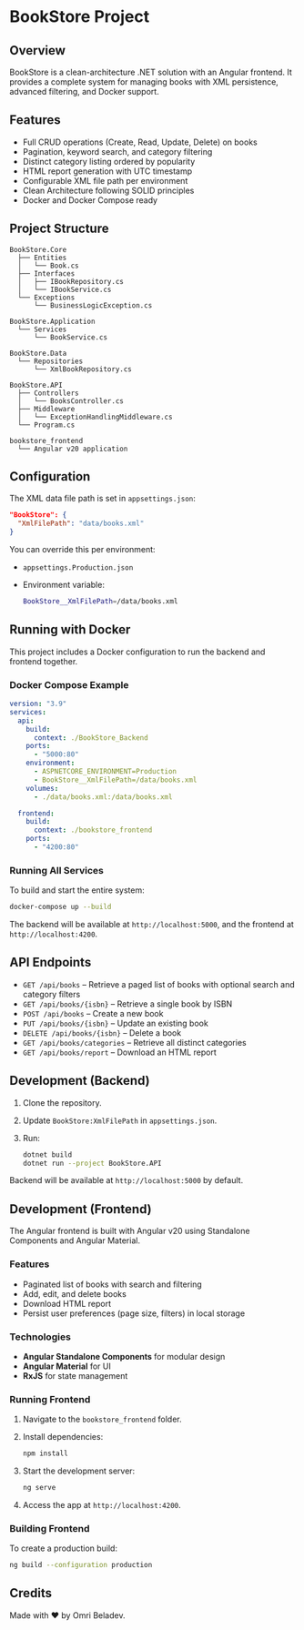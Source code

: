 # BookStore Project

## Overview

BookStore is a clean-architecture .NET solution with an Angular frontend. It provides a complete system for managing books with XML persistence, advanced filtering, and Docker support.

## Features

* Full CRUD operations (Create, Read, Update, Delete) on books
* Pagination, keyword search, and category filtering
* Distinct category listing ordered by popularity
* HTML report generation with UTC timestamp
* Configurable XML file path per environment
* Clean Architecture following SOLID principles
* Docker and Docker Compose ready

## Project Structure

```
BookStore.Core
  ├── Entities
  │   └── Book.cs
  ├── Interfaces
  │   ├── IBookRepository.cs
  │   └── IBookService.cs
  └── Exceptions
      └── BusinessLogicException.cs

BookStore.Application
  └── Services
      └── BookService.cs

BookStore.Data
  └── Repositories
      └── XmlBookRepository.cs

BookStore.API
  ├── Controllers
  │   └── BooksController.cs
  ├── Middleware
  │   └── ExceptionHandlingMiddleware.cs
  └── Program.cs

bookstore_frontend
  └── Angular v20 application
```

## Configuration

The XML data file path is set in `appsettings.json`:

```json
"BookStore": {
  "XmlFilePath": "data/books.xml"
}
```

You can override this per environment:

* `appsettings.Production.json`
* Environment variable:

  ```bash
  BookStore__XmlFilePath=/data/books.xml
  ```

## Running with Docker

This project includes a Docker configuration to run the backend and frontend together.

### Docker Compose Example

```yaml
version: "3.9"
services:
  api:
    build:
      context: ./BookStore_Backend
    ports:
      - "5000:80"
    environment:
      - ASPNETCORE_ENVIRONMENT=Production
      - BookStore__XmlFilePath=/data/books.xml
    volumes:
      - ./data/books.xml:/data/books.xml

  frontend:
    build:
      context: ./bookstore_frontend
    ports:
      - "4200:80"
```

### Running All Services

To build and start the entire system:

```bash
docker-compose up --build
```

The backend will be available at `http://localhost:5000`, and the frontend at `http://localhost:4200`.

## API Endpoints

* `GET /api/books` – Retrieve a paged list of books with optional search and category filters
* `GET /api/books/{isbn}` – Retrieve a single book by ISBN
* `POST /api/books` – Create a new book
* `PUT /api/books/{isbn}` – Update an existing book
* `DELETE /api/books/{isbn}` – Delete a book
* `GET /api/books/categories` – Retrieve all distinct categories
* `GET /api/books/report` – Download an HTML report

## Development (Backend)

1. Clone the repository.
2. Update `BookStore:XmlFilePath` in `appsettings.json`.
3. Run:

   ```bash
   dotnet build
   dotnet run --project BookStore.API
   ```

Backend will be available at `http://localhost:5000` by default.

## Development (Frontend)

The Angular frontend is built with Angular v20 using Standalone Components and Angular Material.

### Features

* Paginated list of books with search and filtering
* Add, edit, and delete books
* Download HTML report
* Persist user preferences (page size, filters) in local storage

### Technologies

* **Angular Standalone Components** for modular design
* **Angular Material** for UI
* **RxJS** for state management

### Running Frontend

1. Navigate to the `bookstore_frontend` folder.

2. Install dependencies:

   ```bash
   npm install
   ```

3. Start the development server:

   ```bash
   ng serve
   ```

4. Access the app at `http://localhost:4200`.

### Building Frontend

To create a production build:

```bash
ng build --configuration production
```

## Credits

Made with ❤️ by Omri Beladev.
